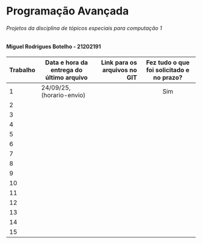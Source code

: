 # Programação Avançada
###### Projetos da disciplina de tópicos especiais para computação 1

#### Miguel Rodrigues Botelho - 21202191

| Trabalho | Data e hora da entrega do último arquivo | Link para os arquivos no GIT | Fez tudo o que foi solicitado e no prazo? |
|---|---|---:|:---:|
| 1  | 24/09/25, (horario-envio) | | Sim |
| 2  |  |  |  |
| 3  |  |  |  |
| 4  |  |  |  |
| 5  |  |  |  |
| 6  |  |  |  |
| 7  |  |  |  |
| 8  |  |  |  |
| 9  |  |  |  |
| 10 |  |  |  |
| 11 |  |  |  |
| 12 |  |  |  |
| 13 |  |  |  |
| 14 |  |  |  |
| 15 |  |  |  |
